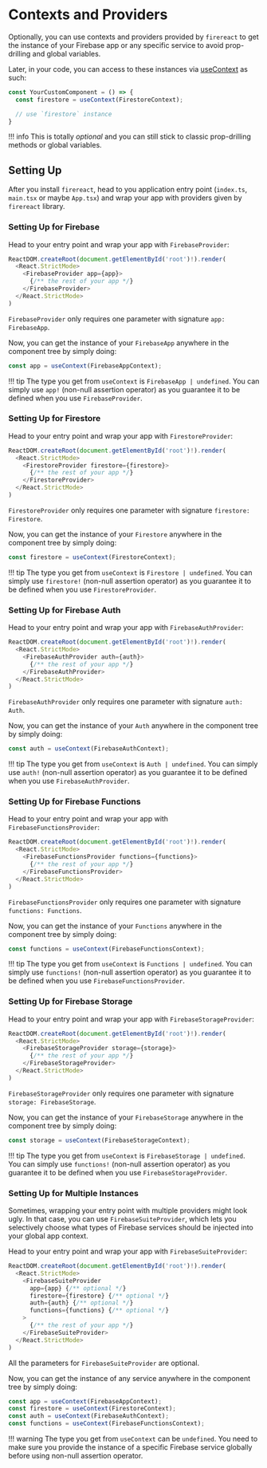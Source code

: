 # Contexts and Providers

Optionally, you can use contexts and providers provided by `firereact` to get the instance of your Firebase app or any specific service to avoid prop-drilling and global variables.

Later, in your code, you can access to these instances via [useContext][useContextDoc] as such:

```typescript
const YourCustomComponent = () => {
  const firestore = useContext(FirestoreContext);

  // use `firestore` instance
}
```

!!! info
    This is totally *optional* and you can still stick to classic prop-drilling methods or global variables.

## Setting Up

After you install `firereact`, head to you application entry point (`index.ts`, `main.tsx` or maybe `App.tsx`) and wrap your app with providers given by `firereact` library.

### Setting Up for Firebase

Head to your entry point and wrap your app with `FirebaseProvider`:

```typescript
ReactDOM.createRoot(document.getElementById('root')!).render(
  <React.StrictMode>
    <FirebaseProvider app={app}>
      {/** the rest of your app */}
    </FirebaseProvider>
  </React.StrictMode>
)
```

`FirebaseProvider` only requires one parameter with signature `app: FirebaseApp`.

Now, you can get the instance of your `FirebaseApp` anywhere in the component tree by simply doing:

```typescript
const app = useContext(FirebaseAppContext);
```

!!! tip
    The type you get from `useContext` is `FirebaseApp | undefined`. You can simply use `app!` (non-null assertion operator) as you guarantee it to be defined when you use `FirebaseProvider`.

### Setting Up for Firestore

Head to your entry point and wrap your app with `FirestoreProvider`:

```typescript
ReactDOM.createRoot(document.getElementById('root')!).render(
  <React.StrictMode>
    <FirestoreProvider firestore={firestore}>
      {/** the rest of your app */}
    </FirestoreProvider>
  </React.StrictMode>
)
```

`FirestoreProvider` only requires one parameter with signature `firestore: Firestore`.

Now, you can get the instance of your `Firestore` anywhere in the component tree by simply doing:

```typescript
const firestore = useContext(FirestoreContext);
```

!!! tip
    The type you get from `useContext` is `Firestore | undefined`. You can simply use `firestore!` (non-null assertion operator) as you guarantee it to be defined when you use `FirestoreProvider`.

### Setting Up for Firebase Auth

Head to your entry point and wrap your app with `FirebaseAuthProvider`:

```typescript
ReactDOM.createRoot(document.getElementById('root')!).render(
  <React.StrictMode>
    <FirebaseAuthProvider auth={auth}>
      {/** the rest of your app */}
    </FirebaseAuthProvider>
  </React.StrictMode>
)
```

`FirebaseAuthProvider` only requires one parameter with signature `auth: Auth`.

Now, you can get the instance of your `Auth` anywhere in the component tree by simply doing:

```typescript
const auth = useContext(FirebaseAuthContext);
```

!!! tip
    The type you get from `useContext` is `Auth | undefined`. You can simply use `auth!` (non-null assertion operator) as you guarantee it to be defined when you use `FirebaseAuthProvider`.

### Setting Up for Firebase Functions

Head to your entry point and wrap your app with `FirebaseFunctionsProvider`:

```typescript
ReactDOM.createRoot(document.getElementById('root')!).render(
  <React.StrictMode>
    <FirebaseFunctionsProvider functions={functions}>
      {/** the rest of your app */}
    </FirebaseFunctionsProvider>
  </React.StrictMode>
)
```

`FirebaseFunctionsProvider` only requires one parameter with signature `functions: Functions`.

Now, you can get the instance of your `Functions` anywhere in the component tree by simply doing:

```typescript
const functions = useContext(FirebaseFunctionsContext);
```

!!! tip
    The type you get from `useContext` is `Functions | undefined`. You can simply use `functions!` (non-null assertion operator) as you guarantee it to be defined when you use `FirebaseFunctionsProvider`.

### Setting Up for Firebase Storage

Head to your entry point and wrap your app with `FirebaseStorageProvider`:

```typescript
ReactDOM.createRoot(document.getElementById('root')!).render(
  <React.StrictMode>
    <FirebaseStorageProvider storage={storage}>
      {/** the rest of your app */}
    </FirebaseStorageProvider>
  </React.StrictMode>
)
```

`FirebaseStorageProvider` only requires one parameter with signature `storage: FirebaseStorage`.

Now, you can get the instance of your `FirebaseStorage` anywhere in the component tree by simply doing:

```typescript
const storage = useContext(FirebaseStorageContext);
```

!!! tip
    The type you get from `useContext` is `FirebaseStorage | undefined`. You can simply use `functions!` (non-null assertion operator) as you guarantee it to be defined when you use `FirebaseStorageProvider`.

### Setting Up for Multiple Instances

Sometimes, wrapping your entry point with multiple providers might look ugly. In that case, you can use `FirebaseSuiteProvider`, which lets you selectively choose what types of Firebase services should be injected into your global app context.

Head to your entry point and wrap your app with `FirebaseSuiteProvider`:

```typescript
ReactDOM.createRoot(document.getElementById('root')!).render(
  <React.StrictMode>
    <FirebaseSuiteProvider
      app={app} {/** optional */}
      firestore={firestore} {/** optional */}
      auth={auth} {/** optional */}
      functions={functions} {/** optional */}
    >
      {/** the rest of your app */}
    </FirebaseSuiteProvider>
  </React.StrictMode>
)
```

All the parameters for `FirebaseSuiteProvider` are optional.

Now, you can get the instance of any service anywhere in the component tree by simply doing:

```typescript
const app = useContext(FirebaseAppContext);
const firestore = useContext(FirestoreContext);
const auth = useContext(FirebaseAuthContext);
const functions = useContext(FirebaseFunctionsContext);
```

!!! warning
    The type you get from `useContext` can be `undefined`. You need to make sure you provide the instance of a specific Firebase service globally before using non-null assertion operator.

[useContextDoc]: https://react.dev/reference/react/useContext